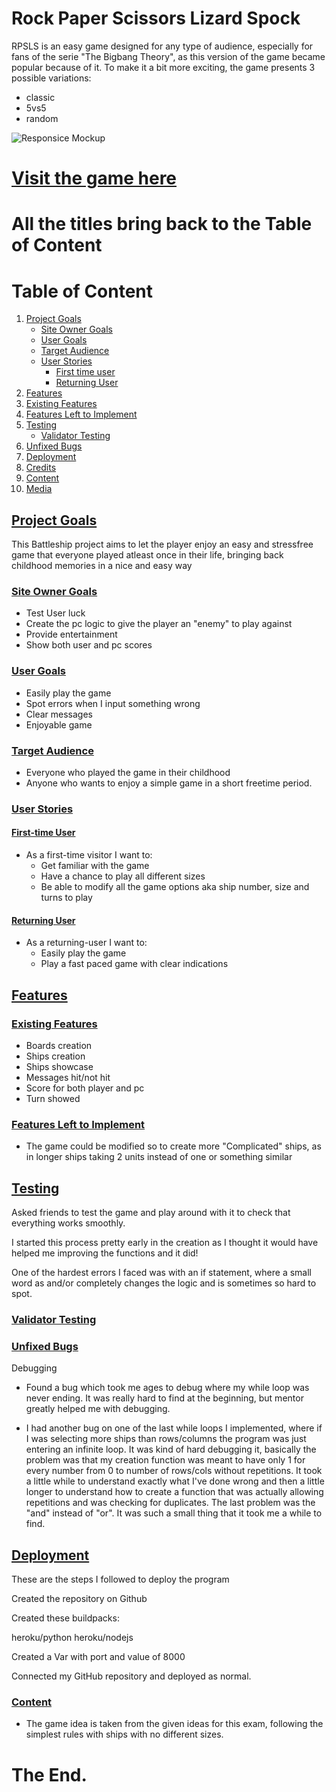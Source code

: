 # Rock Paper Scissors Lizard Spock

RPSLS is an easy game designed for any type of audience, especially for fans of the serie "The Bigbang Theory", as this version of the game became popular because of it. To make it a bit more exciting, the game presents 3 possible variations:
- classic
- 5vs5
- random

![Responsice Mockup](assets/image/readmeimages/AmIResponsive.png)

# [Visit the game here](https://max9414.github.io/RPSLS/)

# All the titles bring back to the Table of Content

# Table of Content
1. [Project Goals](#project-goals)
   - [Site Owner Goals](#site-owner-goals)
   - [User Goals](#user-goals)
   - [Target Audience](#target-audience)
   - [User Stories](#user-stories)
     - [First time user](#first-time-user)
     - [Returning User](#returning-user)
2. [Features](#features)
3. [Existing Features](#existing-features)
4. [Features Left to Implement](#features-left-to-implement)
5. [Testing](#testing)
   - [Validator Testing](#validator-testing)
6. [Unfixed Bugs](#unfixed-bugs)
7. [Deployment](#deployment)
8. [Credits](#credits)
9. [Content](#content)
10. [Media](#media)


## [Project Goals](#table-of-content)

This Battleship project aims to let the player enjoy an easy and stressfree game that everyone played atleast once in their life, bringing back childhood memories in a nice and easy way

### [Site Owner Goals](#table-of-content) 
- Test User luck
- Create the pc logic to give the player an "enemy" to play against
- Provide entertainment
- Show both user and pc scores

### [User Goals](#table-of-content)
- Easily play the game
- Spot errors when I input something wrong
- Clear messages
- Enjoyable game

### [Target Audience](#table-of-content)
- Everyone who played the game in their childhood
- Anyone who wants to enjoy a simple game in a short freetime period.

### [User Stories](#table-of-content)

#### [First-time User](#table-of-content)
- As a first-time visitor I want to:
  - Get familiar with the game
  - Have a chance to play all different sizes
  - Be able to modify all the game options aka ship number, size and turns to play
#### [Returning User](#table-of-content)
- As a returning-user I want to:
  - Easily play the game
  - Play a fast paced game with clear indications

## [Features](#table-of-content) 

### [Existing Features](#table-of-content)

- Boards creation
- Ships creation
- Ships showcase
- Messages hit/not hit
- Score for both player and pc
- Turn showed

### [Features Left to Implement](#table-of-content)

- The game could be modified so to create more "Complicated" ships, as in longer ships taking 2 units instead of one or something similar

## [Testing](#table-of-content) 

Asked friends to test the game and play around with it to check that everything works smoothly.

I started this process pretty early in the creation as I thought it would have helped me improving the functions and it did!

One of the hardest errors I faced was with an if statement, where a small word as and/or completely changes the logic and is sometimes so hard to spot.


### [Validator Testing](#table-of-content) 

### [Unfixed Bugs](#table-of-content)

Debugging

- Found a bug which took me ages to debug where my while loop was never ending. It was really hard to find at the beginning, but mentor greatly helped me with debugging. 

- I had another bug on one of the last while loops I implemented, where if I was selecting more ships than rows/columns the program was just entering an infinite loop.
It was kind of hard debugging it, basically the problem was that my creation function was meant to have only 1 for every number from 0 to number of rows/cols without repetitions.
It took a little while to understand exactly what I've done wrong and then a little longer to understand how to create a function that was actually allowing repetitions and 
was checking for duplicates. The last problem was the "and" instead of "or". It was such a small thing that it took me a while to find.

## [Deployment](#table-of-content) 

These are the steps I followed to deploy the program

Created the repository on Github

Created these buildpacks:

heroku/python
heroku/nodejs

Created a Var with port and value of 8000

Connected my GitHub repository and deployed as normal.


### [Content](#table-of-content) 

- The game idea is taken from the given ideas for this exam, following the simplest rules with ships with no different sizes.


# The End.


